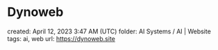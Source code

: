 # Dynoweb

created: April 12, 2023 3:47 AM (UTC)
folder: AI Systems / AI | Website
tags: ai, web
url: https://dynoweb.site